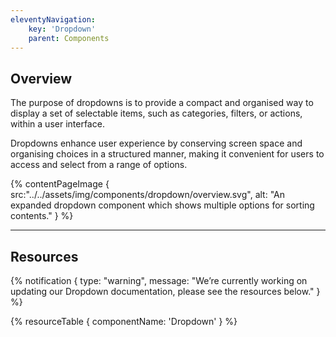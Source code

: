 ```yaml
---
eleventyNavigation:
    key: 'Dropdown'
    parent: Components
---
```


## Overview
The purpose of dropdowns is to provide a compact and organised way to display a set of selectable items, such as categories, filters, or actions, within a user interface.

Dropdowns enhance user experience by conserving screen space and organising choices in a structured manner, making it convenient for users to access and select from a range of options.

{% contentPageImage {
    src:"../../assets/img/components/dropdown/overview.svg",
    alt: "An expanded dropdown component which shows multiple options for sorting contents."
} %}

---

## Resources

{% notification {
  type: "warning",
  message: "We’re currently working on updating our Dropdown documentation, please see the resources below."
} %}

{% resourceTable {
    componentName: 'Dropdown'
} %}
